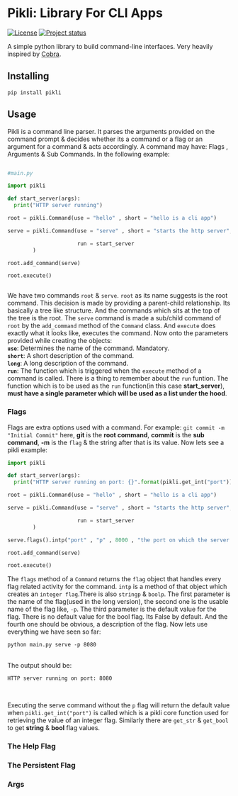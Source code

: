 Pikli: Library For CLI Apps
==================

[![License](https://img.shields.io/dub/l/vibe-d.svg)](https://github.com/Anondo/pikli/blob/master/LICENSE)
[![Project status](https://img.shields.io/badge/version-1.0-green.svg)](https://github.com/Anondo/pikli/releases)

A simple python library to build command-line interfaces. Very heavily inspired by [Cobra](https://github.com/spf13/cobra.git).

## Installing

```
pip install pikli
```

## Usage

Pikli is a command line parser. It parses the arguments provided on the command prompt & decides whether its a command or a flag or an argument for a command & acts accordingly. A command may have: Flags , Arguments & Sub Commands. In the following example:

```python

#main.py

import pikli

def start_server(args):
  print("HTTP server running")

root = pikli.Command(use = "hello" , short = "hello is a cli app")

serve = pikli.Command(use = "serve" , short = "starts the http server",

                      run = start_server
        )

root.add_command(serve)

root.execute()



```
We have two commands ```root``` & ```serve```. ```root``` as its name suggests is the root command. This decision is made by providing a parent-child relationship. Its basically a tree like structure. And the commands which sits at the top of the tree is the root. The ```serve``` command is made a sub/child command of ```root``` by the ```add_command``` method of the ```Command``` class. And ```execute``` does exactly what it looks like, executes the command. Now onto the parameters provided while creating the objects:<br/>
**```use```**: Determines the name of the command. Mandatory.<br/>
**```short```**: A short description of the command.<br/>
**```long```**: A long description of the command.<br/>
**```run```**: The function which is triggered when the ```execute``` method of a command is called. There is a thing to remember about the ```run``` funtion. The function which is to be used as the ```run``` function(in this case **start_server**), **must have a single parameter which will be used as a list under the hood**.

### Flags

Flags are extra options used with a command. For example: ```git commit -m "Initial Commit"``` here, **git** is the **root command**, **commit** is the **sub command**, **-m** is the ``flag`` & the string after that is its value. Now lets see a pikli example:

```python
import pikli

def start_server(args):
  print("HTTP server running on port: {}".format(pikli.get_int("port")))

root = pikli.Command(use = "hello" , short = "hello is a cli app")

serve = pikli.Command(use = "serve" , short = "starts the http server",

                      run = start_server
        )

serve.flags().intp("port" , "p" , 8000 , "the port on which the server runs")

root.add_command(serve)

root.execute()

```
The ```flags``` method of a ```Command``` returns the ```flag``` object that handles every flag related activity for the command. ```intp``` is a method of that object which creates an ```integer flag```.There is also ```stringp``` & ```boolp```. The first parameter is the name of the flag(used in the long version), the second one is the usable name of the flag like, ```-p```. The third parameter is the default value for the flag. There is no default value for the bool flag. Its False by default. And the fourth one should be obvious, a description of the flag. Now lets use everything we have seen so far:<br/>
```
python main.py serve -p 8080
```
 <br/>
The output should be: <br/>

```
HTTP server running on port: 8080
```
<br/>

Executing the serve command without the ```p``` flag will return the default value when ```pikli.get_int("port")``` is called which is a pikli core function used for retrieving the value of an integer flag. Similarly there are ```get_str``` & ```get_bool``` to get **string** & **bool** flag values.

### The Help Flag

### The Persistent Flag

### Args
